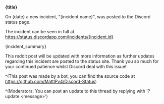 **{title}**

On {date} a new incident, "{incident.name}", was posted to the Discord status page.

The incident can be seen in full at https://status.discordapp.com/incidents/{incident.id}

{incident_summary}

This reddit post will be updated with more information as further updates regarding this incident are posted to the status site.
Thank you so much for your continued patience whilst Discord deal with this issue!

^(This post was made by a bot, you can find the source code at https://github.com/MattIPv4/Discord-Status)

^(Moderators: You can post an update to this thread by replying with '?update \<message\>')